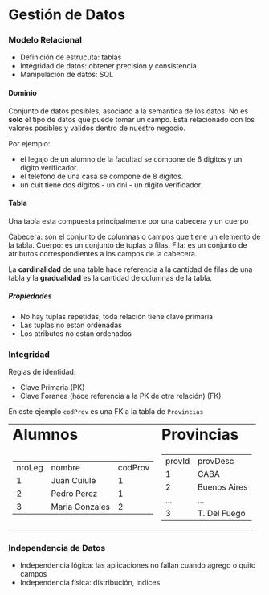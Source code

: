 # Gestión de Datos

### Modelo Relacional

- Definición de estrucuta: tablas
- Integridad de datos: obtener precisión y consistencia
- Manipulación de datos: SQL

#### Dominio
Conjunto de datos posibles, asociado a la semantica de los datos. No es **solo** el tipo de datos que puede tomar un campo. Esta relacionado con los valores posibles y validos dentro de nuestro negocio.

Por ejemplo:
- el legajo de un alumno de la facultad se compone de 6 digitos y un digito verificador.
- el telefono de una casa se compone de 8 digitos.
- un cuit tiene dos digitos - un dni - un digito verificador.

#### Tabla

Una tabla esta compuesta principalmente por una cabecera y un cuerpo

Cabecera: son el conjunto de columnas o campos que tiene un elemento de la tabla.
Cuerpo: es un conjunto de tuplas o filas.
Fila: es un conjunto de atributos correspondientes a los campos de la cabecera.

La **cardinalidad** de una table hace referencia a la cantidad de filas de una tabla y la **gradualidad** es la cantidad de columnas de la tabla.

##### Propiedades
* No hay tuplas repetidas, toda relación tiene clave primaria
* Las tuplas no estan ordenadas
* Los atributos no estan ordenados

### Integridad

Reglas de identidad:
* Clave Primaria (PK)
* Clave Foranea (hace referencia a la PK de otra relación) (FK)

En este ejemplo `codProv` es una FK a la tabla de `Provincias`

<table border="0">
 <tr>
    <td><b style="font-size:30px">Alumnos</b></td>
    <td><b style="font-size:30px">Provincias</b></td>
 </tr>
 <tr>
    <td>
      <table>
        <tr>
          <td>nroLeg</td>
          <td>nombre</td>
          <td>codProv</td>
        </tr>
        <tr>
          <td>1</td>
          <td>Juan Cuiule</td>
          <td>1</td>
        </tr>
        <tr>
          <td>2</td>
          <td>Pedro Perez</td>
          <td>1</td>
        </tr>
        <tr>
          <td>3</td>
          <td>Maria Gonzales</td>
          <td>2</td>
        </tr>
      </table>
    </td>
    <td>
      <table>
        <tr>
          <td>provId</td>
          <td>provDesc</td>
        </tr>
        <tr>
          <td>1</td>
          <td>CABA</td>
        </tr>
        <tr>
          <td>2</td>
          <td>Buenos Aires</td>
        </tr>
        <tr>
          <td>...</td>
          <td>...</td>
        </tr>
        <tr>
          <td>3</td>
          <td>T. Del Fuego</td>
        </tr>
      </table>
    </td>
 </tr>
</table>

### Independencia de Datos

* Independencia lógica: las aplicaciones no fallan cuando agrego o quito campos
* Independencia física: distribución, indices